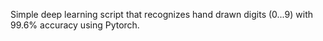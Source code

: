 Simple deep learning script that recognizes hand drawn digits (0...9) with 99.6% accuracy using Pytorch.
